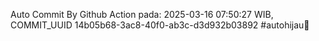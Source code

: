 Auto Commit By Github Action pada: 2025-03-16 07:50:27 WIB, COMMIT_UUID 14b05b68-3ac8-40f0-ab3c-d3d932b03892 #autohijau🗿

